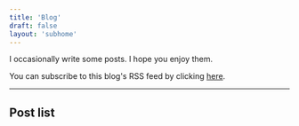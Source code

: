 ```yaml
---
title: 'Blog'
draft: false
layout: 'subhome'
---
```


I occasionally write some posts. I hope you enjoy them.

You can subscribe to this blog's RSS feed by clicking [here](index.xml).

---

## Post list
